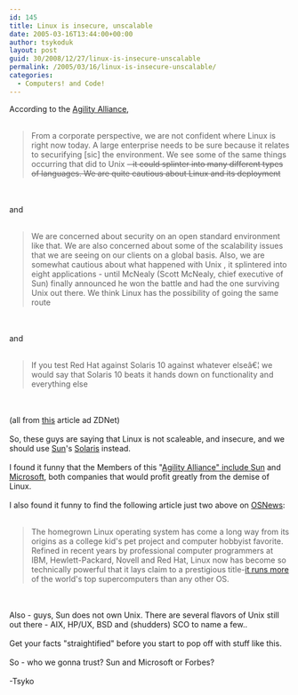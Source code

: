 ```yaml
---
id: 145
title: Linux is insecure, unscalable
date: 2005-03-16T13:44:00+00:00
author: tsykoduk
layout: post
guid: 30/2008/12/27/linux-is-insecure-unscalable
permalink: /2005/03/16/linux-is-insecure-unscalable/
categories:
  - Computers! and Code!
---
```

According to the <a href="http://www.eds.com/services/alliances/agility/">Agility Alliance</a>, <br /><br /><blockquote>From a corporate perspective, we are not confident where Linux is right now today. A large enterprise needs to be sure because it relates to securifying [sic] the environment. We see some of the same things occurring that did to Unix <del>- it could splinter into many different types of languages. We are quite cautious about Linux and its deployment</blockquote><br /><br />and<br /><br /><blockquote>We are concerned about security on an open standard environment like that. We are also concerned about some of the scalability issues that we are seeing on our clients on a global basis. Also, we are somewhat cautious about what happened with Unix , it splintered into eight applications -</del> until McNealy (Scott McNealy, chief executive of Sun) finally announced he won the battle and had the one surviving Unix out there. We think Linux has the possibility of going the same route</blockquote><br /><br />and<br /><br /><blockquote>If you test Red Hat against Solaris 10 against whatever elseâ€¦ we would say that Solaris 10 beats it hands down on functionality and everything else</blockquote><br /><br />(all from <a href=http://www.zdnet.com.au/news/software/0,2000061733,39184795,00.htm>this</a> article ad ZDNet)<br /><br />So, these guys are saying that Linux is not scaleable, and insecure, and we should use <a href=http://www.sun.com>Sun</a>'s <a href=http://www.sun.com/software/solaris/index.jsp>Solaris</a> instead.<br /><br />I found it funny that the Members of this "<a href=http://www.eds.com/services/alliances/agility/>Agility Alliance" include <a href=http://www.sun.com>Sun</a> and <a href=http://www.microsoft.com>Microsoft</a>, both companies that would profit greatly from the demise of Linux.<br /><br />I also found it funny to find the following article just two above on <a href=http://www.osnews.com>OSNews</a>:<br /><br /><blockquote>The homegrown Linux operating system has come a long way from its origins as a college kid's pet project and computer hobbyist favorite. Refined in recent years by professional computer programmers at <span class="caps">IBM</span>, Hewlett-Packard, Novell and Red Hat, Linux now has become so technically powerful that it lays claim to a prestigious title-<a href=http://www.forbes.com/home/enterprisetech/2005/03/15/cz_dl_0315linux.html>it runs more</a> of the world's top supercomputers than any other OS.</blockquote><br /><br />Also - guys, Sun does not own Unix. There are several flavors of Unix still out there - <span class="caps">AIX</span>, HP/UX, <span class="caps">BSD</span> and (shudders) <span class="caps">SCO</span> to name a few..<br /><br />Get your facts "straightified" before you start to pop off with stuff like this. <br /><br />So - who we gonna trust? Sun and Microsoft or Forbes?<br /><br />-Tsyko